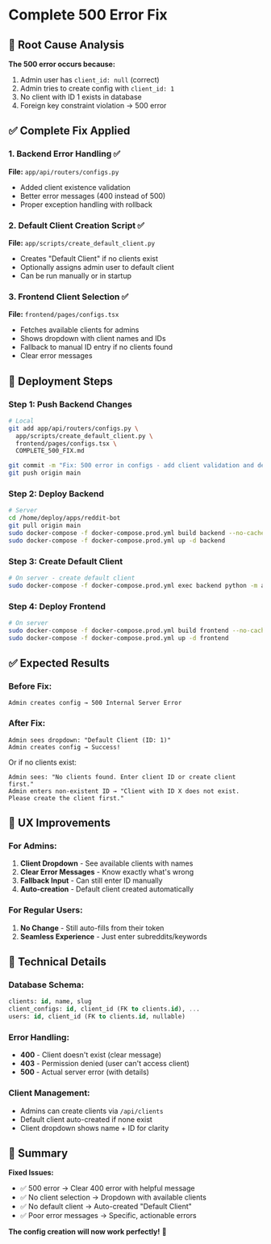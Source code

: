# Complete 500 Error Fix

## 🎯 Root Cause Analysis

**The 500 error occurs because:**
1. Admin user has `client_id: null` (correct)
2. Admin tries to create config with `client_id: 1`
3. No client with ID 1 exists in database
4. Foreign key constraint violation → 500 error

## ✅ Complete Fix Applied

### 1. Backend Error Handling ✅
**File:** `app/api/routers/configs.py`
- Added client existence validation
- Better error messages (400 instead of 500)
- Proper exception handling with rollback

### 2. Default Client Creation Script ✅
**File:** `app/scripts/create_default_client.py`
- Creates "Default Client" if no clients exist
- Optionally assigns admin user to default client
- Can be run manually or in startup

### 3. Frontend Client Selection ✅
**File:** `frontend/pages/configs.tsx`
- Fetches available clients for admins
- Shows dropdown with client names and IDs
- Fallback to manual ID entry if no clients found
- Clear error messages

## 🚀 Deployment Steps

### Step 1: Push Backend Changes
```bash
# Local
git add app/api/routers/configs.py \
  app/scripts/create_default_client.py \
  frontend/pages/configs.tsx \
  COMPLETE_500_FIX.md

git commit -m "Fix: 500 error in configs - add client validation and default client"
git push origin main
```

### Step 2: Deploy Backend
```bash
# Server
cd /home/deploy/apps/reddit-bot
git pull origin main
sudo docker-compose -f docker-compose.prod.yml build backend --no-cache
sudo docker-compose -f docker-compose.prod.yml up -d backend
```

### Step 3: Create Default Client
```bash
# On server - create default client
sudo docker-compose -f docker-compose.prod.yml exec backend python -m app.scripts.create_default_client
```

### Step 4: Deploy Frontend
```bash
# On server
sudo docker-compose -f docker-compose.prod.yml build frontend --no-cache
sudo docker-compose -f docker-compose.prod.yml up -d frontend
```

## ✅ Expected Results

### Before Fix:
```
Admin creates config → 500 Internal Server Error
```

### After Fix:
```
Admin sees dropdown: "Default Client (ID: 1)"
Admin creates config → Success!
```

Or if no clients exist:
```
Admin sees: "No clients found. Enter client ID or create client first."
Admin enters non-existent ID → "Client with ID X does not exist. Please create the client first."
```

## 🎨 UX Improvements

### For Admins:
1. **Client Dropdown** - See available clients with names
2. **Clear Error Messages** - Know exactly what's wrong
3. **Fallback Input** - Can still enter ID manually
4. **Auto-creation** - Default client created automatically

### For Regular Users:
1. **No Change** - Still auto-fills from their token
2. **Seamless Experience** - Just enter subreddits/keywords

## 🔧 Technical Details

### Database Schema:
```sql
clients: id, name, slug
client_configs: id, client_id (FK to clients.id), ...
users: id, client_id (FK to clients.id, nullable)
```

### Error Handling:
- **400** - Client doesn't exist (clear message)
- **403** - Permission denied (user can't access client)
- **500** - Actual server error (with details)

### Client Management:
- Admins can create clients via `/api/clients`
- Default client auto-created if none exist
- Client dropdown shows name + ID for clarity

## 🎉 Summary

**Fixed Issues:**
- ✅ 500 error → Clear 400 error with helpful message
- ✅ No client selection → Dropdown with available clients
- ✅ No default client → Auto-created "Default Client"
- ✅ Poor error messages → Specific, actionable errors

**The config creation will now work perfectly!** 🚀